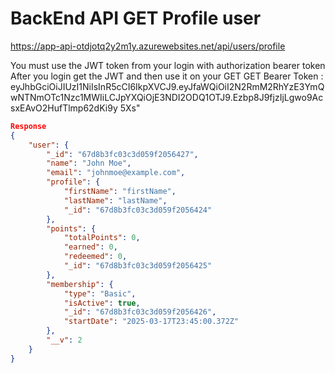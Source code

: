 
# BackEnd API GET Profile user 

https://app-api-otdjotq2y2m1y.azurewebsites.net/api/users/profile

You must use the JWT token from your login with authorization bearer token
After you login get the JWT and then use it on your GET 
GET 
Bearer Token :  eyJhbGciOiJIUzI1NiIsInR5cCI6IkpXVCJ9.eyJfaWQiOiI2N2RmM2RhYzE3YmQwNTNmOTc1Nzc1MWIiLCJpYXQiOjE3NDI2ODQ1OTJ9.Ezbp8J9fjzIjLgwo9AcsxEAvO2HufTlmp62dKi9y
5Xs"

```JSON
Response
{
    "user": {
        "_id": "67d8b3fc03c3d059f2056427",
        "name": "John Moe",
        "email": "johnmoe@example.com",
        "profile": {
            "firstName": "firstName",
            "lastName": "lastName",
            "_id": "67d8b3fc03c3d059f2056424"
        },
        "points": {
            "totalPoints": 0,
            "earned": 0,
            "redeemed": 0,
            "_id": "67d8b3fc03c3d059f2056425"
        },
        "membership": {
            "type": "Basic",
            "isActive": true,
            "_id": "67d8b3fc03c3d059f2056426",
            "startDate": "2025-03-17T23:45:00.372Z"
        },
        "__v": 2
    }
}
```